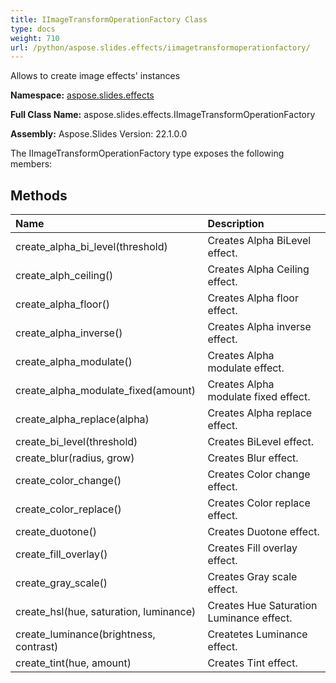 ```yaml
---
title: IImageTransformOperationFactory Class
type: docs
weight: 710
url: /python/aspose.slides.effects/iimagetransformoperationfactory/
---
```


Allows to create image effects' instances

**Namespace:** [aspose.slides.effects](/python/aspose.slides.effects/)

**Full Class Name:** aspose.slides.effects.IImageTransformOperationFactory

**Assembly:**  Aspose.Slides Version: 22.1.0.0

The IImageTransformOperationFactory type exposes the following members:
## **Methods**
|**Name**|**Description**|
| :- | :- |
|create_alpha_bi_level(threshold)|Creates Alpha BiLevel effect.|
|create_alph_ceiling()|Creates Alpha Ceiling effect.|
|create_alpha_floor()|Creates Alpha floor effect.|
|create_alpha_inverse()|Creates Alpha inverse effect.|
|create_alpha_modulate()|Creates Alpha modulate effect.|
|create_alpha_modulate_fixed(amount)|Creates Alpha modulate fixed effect.|
|create_alpha_replace(alpha)|Creates Alpha replace effect.|
|create_bi_level(threshold)|Creates BiLevel effect.|
|create_blur(radius, grow)|Creates Blur effect.|
|create_color_change()|Creates Color change effect.|
|create_color_replace()|Creates Color replace effect.|
|create_duotone()|Creates Duotone effect.|
|create_fill_overlay()|Creates Fill overlay effect.|
|create_gray_scale()|Creates Gray scale effect.|
|create_hsl(hue, saturation, luminance)|Creates Hue Saturation Luminance effect.|
|create_luminance(brightness, contrast)|Createtes Luminance effect.|
|create_tint(hue, amount)|Creates Tint effect.|
